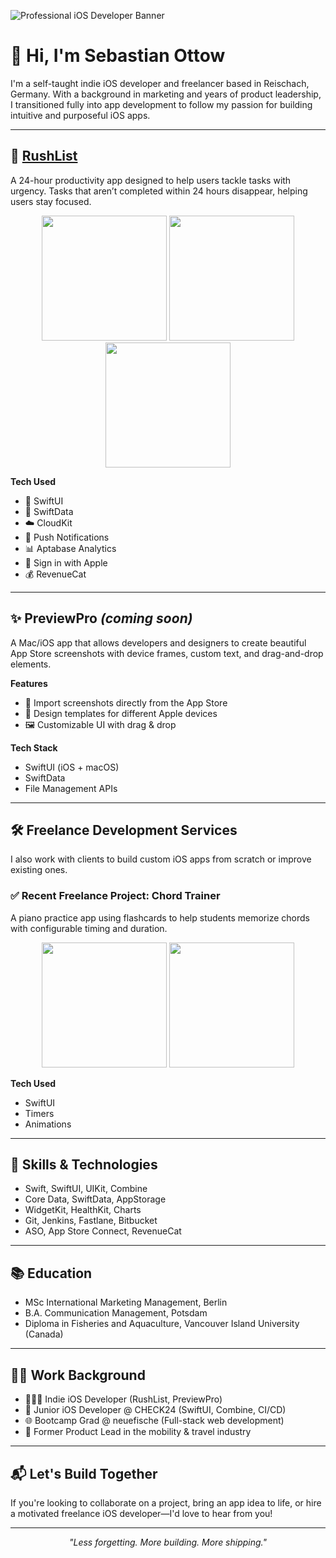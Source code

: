 ![Professional iOS Developer Banner](https://your-placeholder-banner-image-url.com)

# 👋 Hi, I'm Sebastian Ottow

I'm a self-taught indie iOS developer and freelancer based in Reischach, Germany. With a background in marketing and years of product leadership, I transitioned fully into app development to follow my passion for building intuitive and purposeful iOS apps.

---

## 🚀 [RushList](https://apps.apple.com/app/id6475352067)
A 24-hour productivity app designed to help users tackle tasks with urgency. Tasks that aren’t completed within 24 hours disappear, helping users stay focused.

<p align="center">
<img src="https://your-image-placeholder.com/rushlist1" width="200" />
<img src="https://your-image-placeholder.com/rushlist2" width="200" />
<img src="https://your-image-placeholder.com/rushlist3" width="200" />
</p>

**Tech Used**
- 🎨 SwiftUI
- 💾 SwiftData
- ☁️ CloudKit
- 🔔 Push Notifications
- 📊 Aptabase Analytics
- 🔐 Sign in with Apple
- 💰 RevenueCat

---

## ✨ PreviewPro *(coming soon)*
A Mac/iOS app that allows developers and designers to create beautiful App Store screenshots with device frames, custom text, and drag-and-drop elements.

**Features**
- 📲 Import screenshots directly from the App Store
- 🎨 Design templates for different Apple devices
- 🖼️ Customizable UI with drag & drop

**Tech Stack**
- SwiftUI (iOS + macOS)
- SwiftData
- File Management APIs

---

## 🛠️ Freelance Development Services
I also work with clients to build custom iOS apps from scratch or improve existing ones.

### ✅ Recent Freelance Project: Chord Trainer
A piano practice app using flashcards to help students memorize chords with configurable timing and duration.

<p align="center">
<img src="https://your-image-placeholder.com/chord1" width="200" />
<img src="https://your-image-placeholder.com/chord2" width="200" />
</p>

**Tech Used**
- SwiftUI
- Timers
- Animations

---

## 🧠 Skills & Technologies
- Swift, SwiftUI, UIKit, Combine
- Core Data, SwiftData, AppStorage
- WidgetKit, HealthKit, Charts
- Git, Jenkins, Fastlane, Bitbucket
- ASO, App Store Connect, RevenueCat

---

## 📚 Education
- MSc International Marketing Management, Berlin
- B.A. Communication Management, Potsdam
- Diploma in Fisheries and Aquaculture, Vancouver Island University (Canada)

---

## 🧑‍💻 Work Background
- 👨🏻‍💻 Indie iOS Developer (RushList, PreviewPro)
- 📱 Junior iOS Developer @ CHECK24 (SwiftUI, Combine, CI/CD)
- 🌐 Bootcamp Grad @ neuefische (Full-stack web development)
- 💼 Former Product Lead in the mobility & travel industry

---

## 📬 Let's Build Together
If you're looking to collaborate on a project, bring an app idea to life, or hire a motivated freelance iOS developer—I'd love to hear from you!

---

<p align="center">
<i>"Less forgetting. More building. More shipping."</i>
</p>


